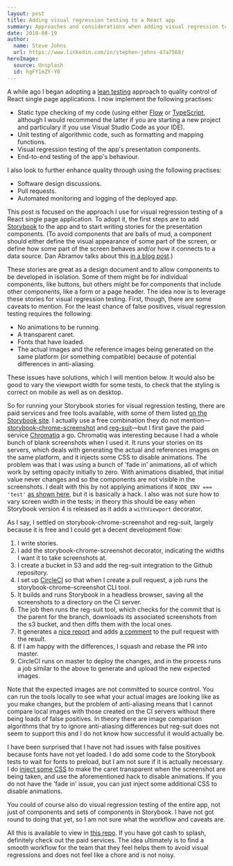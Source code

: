 ```yaml
---
layout: post
title: Adding visual regression testing to a React app
summary: Approaches and considerations when adding visual regression testing to a React application.
date: 2018-08-19
author:
  name: Steve Johns
  url: https://www.linkedin.com/in/stephen-johns-47a7568/
heroImage:
  source: Unsplash
  id: hgFY1mZY-Y0
---
```


A while ago I began adopting a [lean testing](https://blog.usejournal.com/lean-testing-or-why-unit-tests-are-worse-than-you-think-b6500139a009) approach to quality control of React single page applications. I now implement the following practises:

- Static type checking of my code (using either [Flow](https://flow.org/)
  or [TypeScript](https://www.typescriptlang.org/),
  although I would recommend the latter if you are starting a new project
  and particulary if you use Visual Studio Code as your IDE).
- Unit testing of algorithmic code, such as formatting and mapping functions.
- Visual regression testing of the app's presentation components.
- End-to-end testing of the app's behaviour.

I also look to further enhance quality through using the following practises:

- Software design discussions.
- Pull requests.
- Automated monitoring and logging of the deployed app.

This post is focused on the approach I use for visual regression testing of a React single page application. To adopt it, the first steps are to add [Storybook](https://storybook.js.org/) to the app and to start writing stories for the presentation components. (To avoid components that are balls of mud, a component should either define the visual appearance of some part of the screen, or define how some part of the screen behaves and/or how it connects to a data source. Dan Abramov talks about this [in a blog post](https://medium.com/@dan_abramov/smart-and-dumb-components-7ca2f9a7c7d0).)

These stories are great as a design document and to allow components to be developed in isolation. Some of them might be for individual components, like buttons, but others might be for components that include other components, like a form or a page header. The idea now is to leverage these stories for visual regression testing. First, though, there are some caveats to mention. For the least chance of false positives, visual regression testing requires the following:

- No animations to be running.
- A transparent caret.
- Fonts that have loaded.
- The actual images and the reference images being generated on the same platform
  (or something compatible) because of potential differences in anti-aliasing.

These issues have solutions, which I will mention below. It would also be good to vary the viewport width for some tests, to check that the styling is correct on mobile as well as on desktop.

So for running your Storybook stories for visual regression testing, there are paid services and free tools available, with some of them listed [on the Storybook site](https://storybook.js.org/docs/testing/automated-visual-testing/). I actually use a free combination they do not mention&#8212;[storybook-chrome-screenshot](https://github.com/tsuyoshiwada/storybook-chrome-screenshot) and [reg-suit](https://github.com/reg-viz/reg-suit)&#8212;but I first gave the paid service [Chromatiq](https://www.chromaticqa.com/) a go. Chromatiq was interesting because I had a whole bunch of blank screenshots when I used it. It runs your stories on its servers, which deals with generating the actual and references images on the same platform, and it injects some CSS to disable animations. The problem was that I was using a bunch of 'fade in' animations, all of which work by setting opacity initially to zero. With animations disabled, that initial value never changes and so the components are not visible in the screenshots. I dealt with this by not applying animations if `NODE_ENV === 'test'` [as shown here](https://github.com/stevejay/artfullylondon-web-admin/blob/master/src/shared/animation-box.jsx), but it is basically a hack. I also was not sure how to vary screen width in the tests; in theory this should be easy when Storybook version 4 is released as it adds a `withViewport` decorator.

As I say, I settled on storybook-chrome-screenshot and reg-suit, largely because it is free and I could get a decent development flow:

1. I write stories.
1. I add the storybook-chrome-screenshot decorator, indicating the widths I want it to take screenshots at.
1. I create a bucket in S3 and add the reg-suit integration to the Github repository.
1. I set up [CircleCI](https://circleci.com/) so that when I create a pull request, a job runs the storybook-chrome-screenshot CLI tool.
1. It builds and runs Storybook in a headless browser, saving all the screenshots to a directory on the CI server.
1. The job then runs the reg-suit tool, which checks for the commit that is the parent for the branch, downloads its associated screenshots from the s3 bucket, and then diffs them with the local ones.
1. It generates a [nice report](https://artfullylondon-admin-reg-suit.s3.amazonaws.com/d247fd3ce7444ec2ce597497cf6e2db38d2a9b08/index.html) and adds [a comment](https://github.com/stevejay/artfullylondon-web-admin/pull/13) to the pull request with the result.
1. If I am happy with the differences, I squash and rebase the PR into master.
1. CircleCI runs on master to deploy the changes, and in the process runs a job similar to the above to generate and upload the new expected images.

Note that the expected images are not committed to source control. You can run the tools locally to see what your actual images are looking like as you make changes, but the problem of anti-aliasing means that I cannot compare local images with those created on the CI servers without there being loads of false positives. In theory there are image comparison algorithms that try to ignore anti-aliasing differences but reg-suit does not seem to support this and I do not know how successful it would actually be.

I have been surprised that I have not had issues with false positives because fonts have not yet loaded. I do add some code to the Storybook tests to wait for fonts to preload, but I am not sure if it is actually necessary. I do [inject some CSS](https://github.com/stevejay/artfullylondon-web-admin/blob/master/src/testing/disable-caret.js) to make the caret transparent when the screenshot are being taken, and use the aforementioned hack to disable animations. If you do not have the 'fade in' issue, you can just inject some additional CSS to disable animations.

You could of course also do visual regression testing of the entire app, not just of components and sets of components in Storybook. I have not got round to doing that yet, so I am not sure what the workflow and caveats are.

All this is available to view in [this repo](https://github.com/stevejay/artfullylondon-web-admin). If you have got cash to splash, definitely check out the paid services. The idea ultimately is to find a smooth workflow for the team that they feel helps them to avoid visual regressions and does not feel like a chore and is not noisy.
